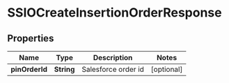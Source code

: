 

# SSIOCreateInsertionOrderResponse


## Properties

Name | Type | Description | Notes
------------ | ------------- | ------------- | -------------
**pinOrderId** | **String** | Salesforce order id |  [optional]



